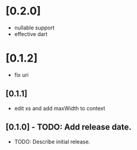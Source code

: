 # [0.2.0]

* nullable support
* effective dart

# [0.1.2]

* fix uri

## [0.1.1]

* edit xs and add maxWidth to context

## [0.1.0] - TODO: Add release date.

* TODO: Describe initial release.
